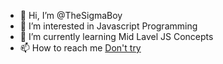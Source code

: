 - 👋 Hi, I’m @TheSigmaBoy
- 👀 I’m interested in Javascript Programming 
- 🌱 I’m currently learning Mid Lavel JS Concepts
- 📫 How to reach me [Don't try](dont.try@sigma.io)



